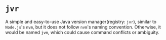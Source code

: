 # `jvr`

A simple and easy-to-use Java version manager(registry: `jvr`), similar to `Node.js`'s `nvm`,
but it does not follow `nvm`'s naming convention. Otherwise, it would be named `jvm`,
which could cause command conflicts or ambiguity.